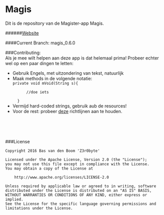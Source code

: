 # Magis
Dit is de repository van de Magister-app Magis.


######[Website](http://magis-app.nl)

####Current Branch: magis_0.6.0

###Contributing: <br>
Als je mee wilt helpen aan deze app is dat helemaal prima!
Probeer echter wel op een paar dingen te letten:
<ul>
<li>Gebruik Engels, met uitzondering van tekst, natuurlijk</li>
<li>Maak methods in de volgende notatie:</li>
  <code>private void mVoid(String s){</code></br><code>
      //doe iets</code></br><code>
  }</code>
<li>Vermijd hard-coded strings, gebruik aub de resources!</li>
<li>Voor de rest: probeer <a href="https://github.com/ribot/android-guidelines/blob/master/project_and_code_guidelines.md">deze</a> richtlijnen aan te houden.</li>
</ul>
<br><br><br>

###License
```
Copyright 2016 Bas van den Boom 'Z3r0byte'

Licensed under the Apache License, Version 2.0 (the "License");
you may not use this file except in compliance with the License.
You may obtain a copy of the License at

    http://www.apache.org/licenses/LICENSE-2.0

Unless required by applicable law or agreed to in writing, software
distributed under the License is distributed on an "AS IS" BASIS,
WITHOUT WARRANTIES OR CONDITIONS OF ANY KIND, either express or implied.
See the License for the specific language governing permissions and
limitations under the License.
```
